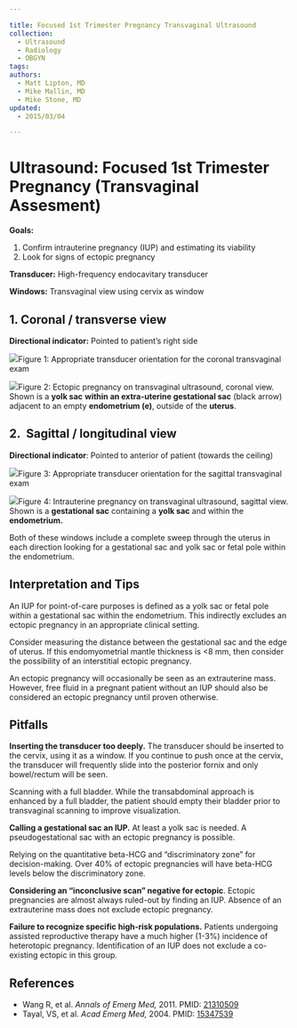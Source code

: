```yaml
---

title: Focused 1st Trimester Pregnancy Transvaginal Ultrasound
collection:
  - Ultrasound
  - Radiology
  - OBGYN
tags:
authors:
  - Matt Lipton, MD
  - Mike Mallin, MD
  - Mike Stone, MD
updated:
  - 2015/03/04

---
```


# Ultrasound: Focused 1st Trimester Pregnancy (Transvaginal Assesment)

**Goals:**

1.  Confirm intrauterine pregnancy (IUP) and estimating its viability
2.  Look for signs of ectopic pregnancy

**Transducer:** High-frequency endocavitary transducer

**Windows:** Transvaginal view using cervix as window

## 1. Coronal / transverse view

**Directional indicator:** Pointed to patient’s right side

![](https://d2p53dh3qxfm0x.cloudfront.net/uploads/img/1jz/1/c/d4198429-ec80-5bca-a07b-5f5945f43baa/640.png)Figure 1: Appropriate transducer orientation for the coronal transvaginal exam

![](https://d2p53dh3qxfm0x.cloudfront.net/uploads/img/1jz/1/c/e9646621-6948-539d-a594-eec74d6cf7d1/640.png)Figure 2: Ectopic pregnancy on transvaginal ultrasound, coronal view. Shown is a **yolk sac** **within an extra-uterine gestational sac** (black arrow) adjacent to an empty **endometrium (e)**, outside of the **uterus**.

## 2.  Sagittal / longitudinal view

**Directional indicator**: Pointed to anterior of patient (towards the ceiling)

![](https://d2p53dh3qxfm0x.cloudfront.net/uploads/img/1jz/1/c/770ad996-2cab-5567-8d85-334143344690/640.png)Figure 3: Appropriate transducer orientation for the sagittal transvaginal exam

![](https://d2p53dh3qxfm0x.cloudfront.net/uploads/img/1jz/1/c/b6436c6b-3e92-5c85-84fa-0235160745a1/640.png)Figure 4: Intrauterine pregnancy on transvaginal ultrasound, sagittal view. Shown is a **gestational sac** containing a **yolk sac** and within the **endometrium.**

Both of these windows include a complete sweep through the uterus in each direction looking for a gestational sac and yolk sac or fetal pole within the endometrium.

## Interpretation and Tips

An IUP for point-of-care purposes is defined as a yolk sac or fetal pole within a gestational sac within the endometrium. This indirectly excludes an ectopic pregnancy in an appropriate clinical setting.

Consider measuring the distance between the gestational sac and the edge of uterus. If this endomyometrial mantle thickness is &lt;8 mm, then consider the possibility of an interstitial ectopic pregnancy.

An ectopic pregnancy will occasionally be seen as an extrauterine mass. However, free fluid in a pregnant patient without an IUP should also be considered an ectopic pregnancy until proven otherwise.

## Pitfalls

**Inserting the transducer too deeply.** The transducer should be inserted to the cervix, using it as a window. If you continue to push once at the cervix, the transducer will frequently slide into the posterior fornix and only bowel/rectum will be seen.

Scanning with a full bladder. While the transabdominal approach is enhanced by a full bladder, the patient should empty their bladder prior to transvaginal scanning to improve visualization.

**Calling a gestational sac an IUP.** At least a yolk sac is needed. A pseudogestational sac with an ectopic pregnancy is possible.

Relying on the quantitative beta-HCG and “discriminatory zone” for decision-making. Over 40% of ectopic pregnancies will have beta-HCG levels below the discriminatory zone.

**Considering an “inconclusive scan” negative for ectopic**. Ectopic pregnancies are almost always ruled-out by finding an IUP. Absence of an extrauterine mass does not exclude ectopic pregnancy.

**Failure to recognize specific high-risk populations.** Patients undergoing assisted reproductive therapy have a much higher (1-3%) incidence of heterotopic pregnancy. Identification of an IUP does not exclude a co-existing ectopic in this group.

## References

- Wang R, et al. *Annals of Emerg Med,* 2011. PMID: [21310509](http://www.ncbi.nlm.nih.gov/pubmed/?term=Use+of+a+%CE%B2-hCG+discriminatory+zone+with+bedside+pelvic+ultrasonography.)
- Tayal, VS, et al. *Acad Emerg Med,* 2004. PMID: [15347539](http://www.ncbi.nlm.nih.gov/pubmed/15347539)

